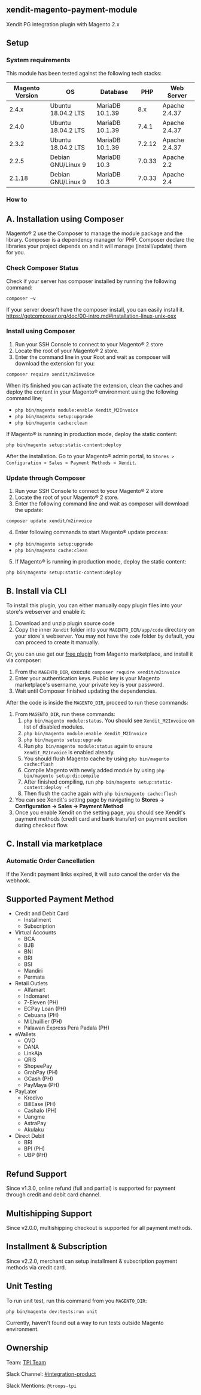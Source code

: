 ## xendit-magento-payment-module
Xendit PG integration plugin with Magento 2.x

## Setup
### System requirements
This module has been tested against the following tech stacks:

| Magento Version | OS | Database | PHP | Web Server |
| --- | --- | --- | --- | --- |
| 2.4.x| Ubuntu 18.04.2 LTS | MariaDB 10.1.39 | 8.x | Apache 2.4.37 |
| 2.4.0 | Ubuntu 18.04.2 LTS | MariaDB 10.1.39 | 7.4.1 | Apache 2.4.37 |
| 2.3.2 | Ubuntu 18.04.2 LTS | MariaDB 10.1.39 | 7.2.12 | Apache 2.4.37 |
| 2.2.5 | Debian GNU/Linux 9 | MariaDB 10.3 | 7.0.33 | Apache 2.2 |
| 2.1.18 | Debian GNU/Linux 9 | MariaDB 10.3 | 7.0.33 | Apache 2.4 |

### How to
## A. Installation using Composer

Magento® 2 use the Composer to manage the module package and the library. Composer is a dependency manager for PHP. Composer declare the libraries your project depends on and it will manage (install/update) them for you.

### Check Composer Status

Check if your server has composer installed by running the following command:

``composer –v``

If your server doesn’t have the composer install, you can easily install it. https://getcomposer.org/doc/00-intro.md#installation-linux-unix-osx

### Install using Composer

1. Run your SSH Console to connect to your Magento® 2 store
2. Locate the root of your Magento® 2 store.
3. Enter the command line in your Root and wait as composer will download the extension for you:

`composer require xendit/m2invoice`

When it’s finished you can activate the extension, clean the caches and deploy the content in your Magento® environment using the following command line;
- `php bin/magento module:enable Xendit_M2Invoice`
- `php bin/magento setup:upgrade`
- `php bin/magento cache:clean`

If Magento® is running in production mode, deploy the static content:

`php bin/magento setup:static-content:deploy`

After the installation. Go to your Magento® admin portal, to `Stores > Configuration > Sales > Payment Methods > Xendit`.

### Update through Composer

1. Run your SSH Console to connect to your Magento® 2 store
2. Locate the root of your Magento® 2 store.
3. Enter the following command line and wait as composer will download the update:

`composer update xendit/m2invoice`

4. Enter following commands to start Magento® update process:
- `php bin/magento setup:upgrade`
- `php bin/magento cache:clean`

5. If Magento® is running in production mode, deploy the static content:

`php bin/magento setup:static-content:deploy`

## B. Install via CLI

To install this plugin, you can either manually copy plugin files into your store's webserver and enable it:
1. Download and unzip plugin source code
2. Copy the inner `Xendit` folder into your `MAGENTO_DIR/app/code` directory on your store's webserver. You may not have the `code` folder by default, you can proceed to create it manually.

Or, you can use get our [free plugin](https://marketplace.magento.com/xendit-m2invoice.html) from Magento marketplace, and install it via composer:
1. From the `MAGENTO_DIR`, execute `composer require xendit/m2invoice`
2. Enter your authentication keys. Public key is your Magento marketplace's username, your private key is your password.
3. Wait until Composer finished updating the dependencies.

After the code is inside the `MAGENTO_DIR`, proceed to run these commands:
1. From `MAGENTO_DIR`, run these commands:
   1. `php bin/magento module:status`. You should see `Xendit_M2Invoice` on list of disabled modules.
   2. `php bin/magento module:enable Xendit_M2Invoice`
   3. `php bin/magento setup:upgrade`
   4. Run `php bin/magento module:status` again to ensure `Xendit_M2Invoice` is enabled already.
   5. You should flush Magento cache by using `php bin/magento cache:flush`
   6. Compile Magento with newly added module by using `php bin/magento setup:di:compile`
   7. After finished compiling, run `php bin/magento setup:static-content:deploy -f`
   8. Then flush the cache again with `php bin/magento cache:flush`
2. You can see Xendit's setting page by navigating to **Stores -> Configuration -> Sales -> Payment Method**
3. Once you enable Xendit on the setting page, you should see Xendit's payment methods (credit card and bank transfer) on payment section during checkout flow.

## C. Install via marketplace

### Automatic Order Cancellation
If the Xendit payment links expired, it will auto cancel the order via the webhook.

## Supported Payment Method
- Credit and Debit Card 
  - Installment
  - Subscription
- Virtual Accounts
  - BCA
  - BJB
  - BNI
  - BRI
  - BSI
  - Mandiri
  - Permata
- Retail Outlets
  - Alfamart
  - Indomaret
  - 7-Eleven (PH)
  - ECPay Loan (PH)
  - Cebuana (PH)
  - M Lhuillier (PH)
  - Palawan Express Pera Padala (PH)
- eWallets
  - OVO
  - DANA
  - LinkAja
  - QRIS
  - ShopeePay
  - GrabPay (PH)
  - GCash (PH)
  - PayMaya (PH)
- PayLater
  - Kredivo
  - BillEase (PH)
  - Cashalo (PH)
  - Uangme
  - AstraPay
  - Akulaku
- Direct Debit
  - BRI
  - BPI (PH)
  - UBP (PH)

## Refund Support
Since v1.3.0, online refund (full and partial) is supported for payment through credit and debit card channel.

## Multishipping Support
Since v2.0.0, multishipping checkout is supported for all payment methods.

## Installment & Subscription
Since v2.2.0, merchant can setup installment & subscription payment methods via credit card.

## Unit Testing
To run unit test, run this command from you `MAGENTO_DIR`:

`php bin/magento dev:tests:run unit`

Currently, haven't found out a way to run tests outside Magento environment.

## Ownership

Team: [TPI Team](https://www.draw.io/?state=%7B%22ids%22:%5B%221Vk1zqYgX2YqjJYieQ6qDPh0PhB2yAd0j%22%5D,%22action%22:%22open%22,%22userId%22:%22104938211257040552218%22%7D)

Slack Channel: [#integration-product](https://xendit.slack.com/messages/integration-product)

Slack Mentions: `@troops-tpi`
